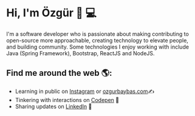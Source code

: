 # Hi, I'm Özgür 👋 :computer:

I'm a software developer who is passionate about making contributing to open-source more approachable, creating technology to elevate people, and building community. Some technologies I enjoy working with include Java (Spring Framework), Bootstrap, ReactJS and NodeJS. 

## Find me around the web 🌎:
- Learning in public on <a href="https://www.instagram.com/codeprex/">Instagram</a> or <a href="https://www.ozgurbaybas.com">ozgurbaybas.com</a>:writing_hand:
- Tinkering with interactions on <a href="https://codepen.io/codeprex">Codepen</a> 🏓
- Sharing updates on <a href="https://www.linkedin.com/in/ozgurbaybas/">LinkedIn</a> 💼
